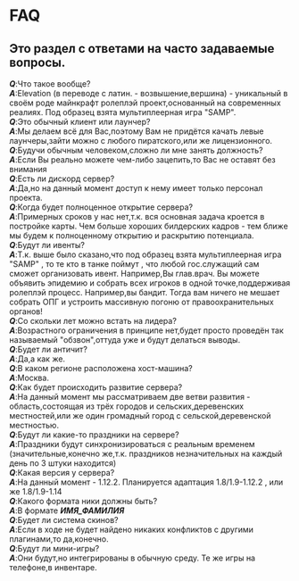 # FAQ
## Это раздел с ответами на часто задаваемые вопросы.
___Q___:Что такое вообще?  
___A___:Elevation (в переводе с латин. - возвышение,вершина) - уникальный в своём роде майнкрафт ролеплэй проект,основанный на современных реалиях. Под образец взята мультиплеерная игра "SAMP".  
___Q___:Это обычный клиент или лаунчер?  
___A___:Мы делаем всё для Вас,поэтому Вам не придётся качать левые лаунчеры,зайти можно с любого пиратского,или же лицензионного.  
___Q___:Будучи обычным человеком,сложно ли мне занять должность?     
___A___:Если Вы реально можете чем-либо зацепить,то Вас не оставят без внимания  
___Q___:Есть ли дискорд сервер?  
___A___:Да,но на данный момент доступ к нему имеет только персонал проекта.  
___Q___:Когда будет полноценное открытие сервера?  
___A___:Примерных сроков у нас нет,т.к. вся основная задача кроется в постройке карты. Чем больше хороших билдерских кадров - тем ближе мы будем к полноценному открытию и раскрытию потенциала.    
___Q___:Будут ли ивенты?  
___A___:Т.к. выше было сказано,что под образец взята мультиплеерная игра "SAMP" , то те кто в танке поймут , что любой гос.служащий сам сможет организовать ивент. Например,Вы глав.врач. Вы можете объявить эпидемию и собрать всех игроков в одной точке,поддерживая ролеплэй процесс. Например,вы бандит. Тогда вам ничего не мешает собрать ОПГ и устроить массивную погоню от правоохранительных органов!  
___Q___:Со скольки лет можно встать на лидера?  
___A___:Возрастного ограничения в принципе нет,будет просто проведён так называемый "обзвон",оттуда уже и будут делаться выводы.    
___Q___:Будет ли античит?  
___A___:Да,а как же.  
___Q___:В каком регионе расположена хост-машина?  
___A___:Москва.    
___Q___:Как будет происходить развитие сервера?  
___A___:На данный момент мы рассматриваем две ветви развития - область,состоящая из трёх городов и сельских,деревенских местностей,или же один громадный город с сельской,деревенской местностью.  
___Q___:Будут ли какие-то праздники на сервере?  
___A___:Праздники будут синхронизироваться с реальным временем (значительные,конечно же,т.к. праздников незначительных на каждый день по 3 штуки находится)  
___Q___:Какая версия у сервера?  
___A___:На данный момент - 1.12.2. Планируется адаптация 1.8/1.9-1.12.2 , или же 1.8/1.9-1.14  
___Q___:Какого формата ники должны быть?  
___A___:В формате ___ИМЯ_ФАМИЛИЯ___  
___Q___:Будет ли система скинов?  
___A___:Если в ходе не будет найдено никаких конфликтов с другими плагинами,то да,конечно.  
___Q___:Будут ли мини-игры?   
___A___:Они будут,но интегрированы в обычную среду. Те же игры на телефоне,в инвентаре.  
